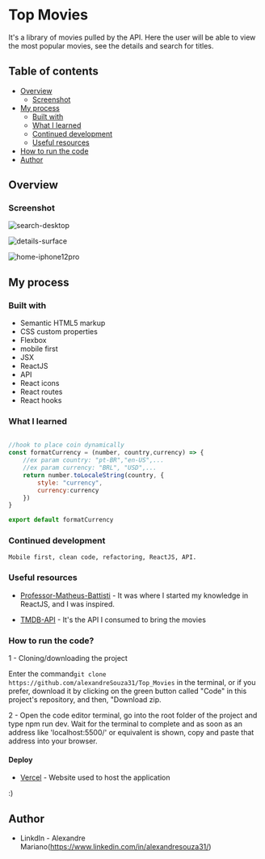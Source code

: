 # Top Movies

It's a library of movies pulled by the API. Here the user will be able to view the most popular movies, see the details and search for titles.

## Table of contents

- [Overview](#overview)
  - [Screenshot](#screenshot)
- [My process](#my-process)
  - [Built with](#built-with)
  - [What I learned](#what-i-learned)
  - [Continued development](#continued-development)
  - [Useful resources](#useful-resources)
- [How to run the code](#How-to-run-the-code)
- [Author](#author)

## Overview

### Screenshot
![search-desktop](https://github.com/alexandreSouza31/Top_Movies/assets/112407769/c5f6c4bd-b0e2-4743-98d6-039e3093a474)

![details-surface](https://github.com/alexandreSouza31/Top_Movies/assets/112407769/01274afd-966d-47b7-8250-f7c8d2ed8065)

![home-iphone12pro](https://github.com/alexandreSouza31/Top_Movies/assets/112407769/2ee8bb16-4c03-4ee2-9687-ea51bd47960d)



## My process

### Built with

- Semantic HTML5 markup
- CSS custom properties
- Flexbox
- mobile first
- JSX
- ReactJS
- API
- React icons
- React routes
- React hooks


### What I learned

```jsx

//hook to place coin dynamically
const formatCurrency = (number, country,currency) => {
    //ex param country: "pt-BR","en-US",...
    //ex param currency: "BRL", "USD",...
    return number.toLocaleString(country, {
        style: "currency",
        currency:currency
    })
}

export default formatCurrency


```

### Continued development

```
Mobile first, clean code, refactoring, ReactJS, API.
```

### Useful resources

- [Professor-Matheus-Battisti](https://www.youtube.com/watch?v=XqxUHVVO7-U&list=PL5M4_UB58l_g9hm0veEzVWaJv2cBcHWKg&index=2&t=765s) - It was where I started my knowledge in ReactJS, and I was inspired.

- [TMDB-API](https://www.themoviedb.org/) - It's the API I consumed to bring the movies

### How to run the code? 


1 - Cloning/downloading the project

Enter the command```git clone https://github.com/alexandreSouza31/Top_Movies``` in the terminal, or if you prefer, download it by clicking on the green button called "Code" in this project's repository, and then, "Download zip.

2 - Open the code editor terminal, go into the root folder of the project and type npm run dev. Wait for the terminal to complete and as soon as an address like 'localhost:5500/' or equivalent is shown, copy and paste that address into your browser.

#### Deploy

- [Vercel](https://top-movies-vert.vercel.app/) - Website used to host the application

 :)

## Author

- LinkdIn - Alexandre Mariano(https://www.linkedin.com/in/alexandresouza31/)
